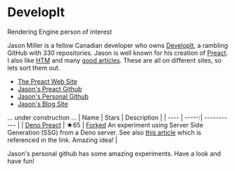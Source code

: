 # DevelopIt
Rendering Engine person of interest

Jason Miller is a fellow Canadian developer who owns [DevelopIt](https://github.com/developit), a rambling GitHub with 330 repositories. Jason is well known for his creation of [Preact](https://github.com/preactjs). I also like [HTM](https://github.com/developit/htm) and many [good articles](https://jasonformat.com/enabling-modern-js-on-npm/). These are all on different sites, so lets sort them out.

- [The Preact Web Site](https://preactjs.com/)
- [Jason's Preact Github](https://github.com/preactjs)
- [Jason's Personal Github](https://github.com/developit)
- [Jason's Blog Site](https://jasonformat.com/)

... under construction ...
| Name | Stars | Description |
| ---- | -----:| ----------- |
| [Deno Preact](https://github.com/developit/deno-preact) | ★65 | [Forked](https://github.com/matthewharwood/deno-preact) An experiment using Server Side Generation (SSG) from a Deno server. See also [this article](https://markus.oberlehner.net/blog/building-partially-hydrated-progressively-enhanced-static-websites-with-isomorphic-preact-and-eleventy/#demo-and-full-code) which is referenced in the link. Amazing idea! |


Jason's personal github has some amazing experiments. Have a look and have fun!
